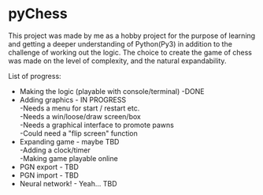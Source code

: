 # pyChess
This project was made by me as a hobby project for the purpose of learning and getting a deeper understanding of Python(Py3)
in addition to the challenge of working out the logic.
The choice to create the game of chess was made on the level of complexity, and the natural expandability.

List of progress:
* Making the logic (playable with console/terminal) -DONE
* Adding graphics - IN PROGRESS<br>
  -Needs a menu for start / restart etc.<br>
  -Needs a win/loose/draw screen/box<br>
  -Needs a graphical interface to promote pawns<br>
  -Could need a "flip screen" function<br>
* Expanding game - maybe TBD<br>
  -Adding a clock/timer<br>
  -Making game playable online<br>
* PGN export - TBD
* PGN import - TBD
* Neural network! - Yeah... TBD
